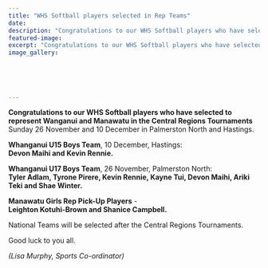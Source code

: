 ```yaml
---
title: "WHS Softball players selected in Rep Teams"
date: 
description: "Congratulations to our WHS Softball players who have selected to represent Wanganui and Manawatu in the Central Regions Tournaments..."
featured-image: 
excerpt: "Congratulations to our WHS Softball players who have selected to represent Wanganui and Manawatu in the Central Regions Tournaments."
image_gallery:
    
    
    
    
    
---
```


<p><strong>Congratulations to our WHS Softball players who have selected to represent Wanganui and Manawatu in the Central Regions Tournaments</strong> Sunday 26 November and 10 December in Palmerston North and Hastings.</p>
<p><strong>Whanganui U15 Boys Team</strong>, 10 December, Hastings:<br /><strong>Devon Maihi and Kevin Rennie.</strong></p>
<div class="text_exposed_show">
<p><strong>Whanganui U17 Boys Team</strong>, 26 November, Palmerston North:<br /><strong>Tyler Adlam, Tyrone Pirere, Kevin Rennie, Kayne Tui, Devon Maihi, Ariki Teki and Shae Winter.</strong></p>
<p><strong>Manawatu Girls Rep Pick-Up Players</strong> - <br /><strong>Leighton Kotuhi-Brown and Shanice Campbell.</strong></p>
<p>National Teams will be selected after the Central Regions Tournaments.</p>
<p>Good luck to you all.</p>
<p><em>(Lisa Murphy, Sports Co-ordinator)</em></p>
</div>

